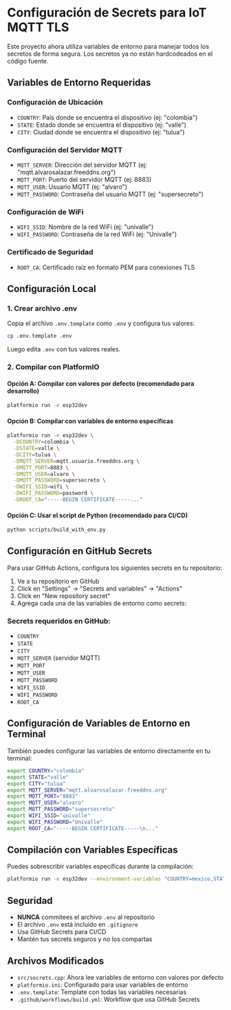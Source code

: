 # Configuración de Secrets para IoT MQTT TLS

Este proyecto ahora utiliza variables de entorno para manejar todos los secretos de forma segura. Los secretos ya no están hardcodeados en el código fuente.

## Variables de Entorno Requeridas

### Configuración de Ubicación
- `COUNTRY`: País donde se encuentra el dispositivo (ej: "colombia")
- `STATE`: Estado donde se encuentra el dispositivo (ej: "valle") 
- `CITY`: Ciudad donde se encuentra el dispositivo (ej: "tulua")

### Configuración del Servidor MQTT
- `MQTT_SERVER`: Dirección del servidor MQTT (ej: "mqtt.alvarosalazar.freeddns.org")
- `MQTT_PORT`: Puerto del servidor MQTT (ej: 8883)
- `MQTT_USER`: Usuario MQTT (ej: "alvaro")
- `MQTT_PASSWORD`: Contraseña del usuario MQTT (ej: "supersecreto")

### Configuración de WiFi
- `WIFI_SSID`: Nombre de la red WiFi (ej: "univalle")
- `WIFI_PASSWORD`: Contraseña de la red WiFi (ej: "Univalle")

### Certificado de Seguridad
- `ROOT_CA`: Certificado raíz en formato PEM para conexiones TLS

## Configuración Local

### 1. Crear archivo .env
Copia el archivo `.env.template` como `.env` y configura tus valores:

```bash
cp .env.template .env
```

Luego edita `.env` con tus valores reales.

### 2. Compilar con PlatformIO

#### Opción A: Compilar con valores por defecto (recomendado para desarrollo)
```bash
platformio run -e esp32dev
```

#### Opción B: Compilar con variables de entorno específicas
```bash
platformio run -e esp32dev \
  -DCOUNTRY=colombia \
  -DSTATE=valle \
  -DCITY=tulua \
  -DMQTT_SERVER=mqtt.usuario.freeddns.org \
  -DMQTT_PORT=8883 \
  -DMQTT_USER=alvaro \
  -DMQTT_PASSWORD=supersecreto \
  -DWIFI_SSID=wifi \
  -DWIFI_PASSWORD=password \
  -DROOT_CA="-----BEGIN CERTIFICATE-----..."
```

#### Opción C: Usar el script de Python (recomendado para CI/CD)
```bash
python scripts/build_with_env.py
```

## Configuración en GitHub Secrets

Para usar GitHub Actions, configura los siguientes secrets en tu repositorio:

1. Ve a tu repositorio en GitHub
2. Click en "Settings" → "Secrets and variables" → "Actions"
3. Click en "New repository secret"
4. Agrega cada una de las variables de entorno como secrets:

### Secrets requeridos en GitHub:
- `COUNTRY`
- `STATE` 
- `CITY`
- `MQTT_SERVER` (servidor MQTT)
- `MQTT_PORT`
- `MQTT_USER`
- `MQTT_PASSWORD`
- `WIFI_SSID`
- `WIFI_PASSWORD`
- `ROOT_CA`

## Configuración de Variables de Entorno en Terminal

También puedes configurar las variables de entorno directamente en tu terminal:

```bash
export COUNTRY="colombia"
export STATE="valle"
export CITY="tulua"
export MQTT_SERVER="mqtt.alvarosalazar.freeddns.org"
export MQTT_PORT="8883"
export MQTT_USER="alvaro"
export MQTT_PASSWORD="supersecreto"
export WIFI_SSID="univalle"
export WIFI_PASSWORD="Univalle"
export ROOT_CA="-----BEGIN CERTIFICATE-----\n..."
```

## Compilación con Variables Específicas

Puedes sobrescribir variables específicas durante la compilación:

```bash
platformio run -e esp32dev --environment-variables "COUNTRY=mexico,STATE=cdmx,CITY=mexico"
```

## Seguridad

- **NUNCA** commitees el archivo `.env` al repositorio
- El archivo `.env` está incluido en `.gitignore`
- Usa GitHub Secrets para CI/CD
- Mantén tus secrets seguros y no los compartas

## Archivos Modificados

- `src/secrets.cpp`: Ahora lee variables de entorno con valores por defecto
- `platformio.ini`: Configurado para usar variables de entorno
- `.env.template`: Template con todas las variables necesarias
- `.github/workflows/build.yml`: Workflow que usa GitHub Secrets